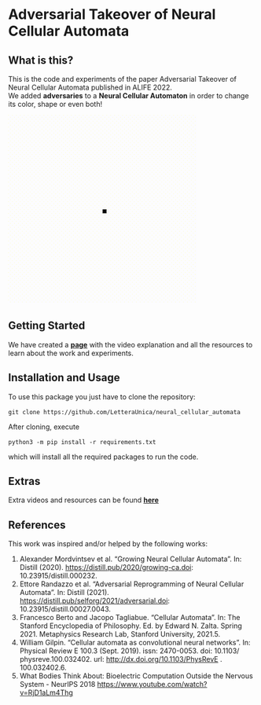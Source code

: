 # Adversarial Takeover of Neural Cellular Automata

## What is this?
This is the code and experiments of the paper Adversarial Takeover of Neural Cellular Automata published in ALIFE 2022.  
We added **adversaries** to a **Neural Cellular Automaton** in order to change its color, shape or even both!

![](pytorch_ca\Presentation_videos\GIFs\lizard_red.gif)

## Getting Started  
We have created a [**page**](https://letteraunica.github.io/neural_cellular_automata) with the video explanation and all the resources to learn about the work and experiments.

## Installation and Usage
To use this package you just have to clone the repository: 

```
git clone https://github.com/LetteraUnica/neural_cellular_automata
```

After cloning, execute 

```
python3 -m pip install -r requirements.txt
```

which will install all the required packages to run the code.  

## Extras
Extra videos and resources can be found [**here**](https://LetteraUnica.github.io/neural_cellular_automata/extra)

## References
This work was inspired and/or helped by the following works:  

1. Alexander Mordvintsev et al. “Growing Neural Cellular Automata”. In: Distill (2020). https://distill.pub/2020/growing-ca.doi: 10.23915/distill.000232. 
2. Ettore Randazzo et al. “Adversarial Reprogramming of Neural Cellular Automata”. In: Distill (2021). https://distill.pub/selforg/2021/adversarial.doi: 10.23915/distill.00027.0043. 
3. Francesco Berto and Jacopo Tagliabue. “Cellular Automata”. In: The Stanford Encyclopedia of Philosophy. Ed. by Edward N. Zalta. Spring 2021. Metaphysics Research Lab, Stanford University, 2021.5. 
4. William Gilpin. “Cellular automata as convolutional neural networks”. In: Physical Review E 100.3 (Sept. 2019). issn: 2470-0053. doi: 10.1103/ physreve.100.032402. url: http://dx.doi.org/10.1103/PhysRevE . 100.032402.6. 
5. What Bodies Think About: Bioelectric Computation Outside the Nervous System - NeurIPS 2018 https://www.youtube.com/watch?v=RjD1aLm4Thg
